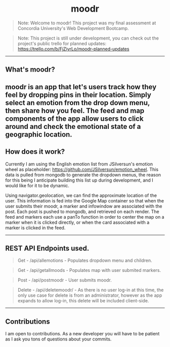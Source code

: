 <h1 align="center"> moodr </h1>

> Note: Welcome to moodr! This project was my final assessment at Concordia University's Web Development Bootcamp. 

> Note: This project is still under development, you can check out the project's public trello for planned updates: https://trello.com/b/FjZiyrLo/moodr-planned-updates

---

## What's moodr?

moodr is an app that let's users track how they feel by dropping pins in their location. Simply select an emotion from the drop down menu, then share how you feel. The feed and map components of the app allow users to click around and check the emotional state of a geographic location. 
---

## How does it work? 

Currently I am using the English emotion list from JSilversun's emotion wheel as placeholder: https://github.com/JSilversun/emotion_wheel. This data is pulled from mongodb to generate the dropdown menus, the reason for this being I anticipate building this list up during development, and I would like for it to be dynamic. 

Using navigator.geolocation, we can find the approximate location of the user. This information is fed into the Google Map container so that when the user submits their moodr, a marker and infowindow are associated with the post. Each post is pushed to mongodb, and retrieved on each render. The feed and markers each use a panTo function in order to center the map on a marker when it is clicked directly, or when the card associated with a marker is clicked in the feed.


---

## REST API Endpoints used.



> Get - /api/allemotions - Populates dropdown menu and children.

> Get - /api/getallmoods - Populates map with user submited markers.

> Post - /api/postmoodr - User submits moodr.

> Delete - /api/deletemoodr/ - As there is no user log-in at this time, the only use case for delete is from an administrator, however as the app expands to allow log-in, this delete will be included client-side. 


---

## Contributions

I am open to contributions. As a new developer you will have to be patient as I ask you tons of questions about your commits. 

